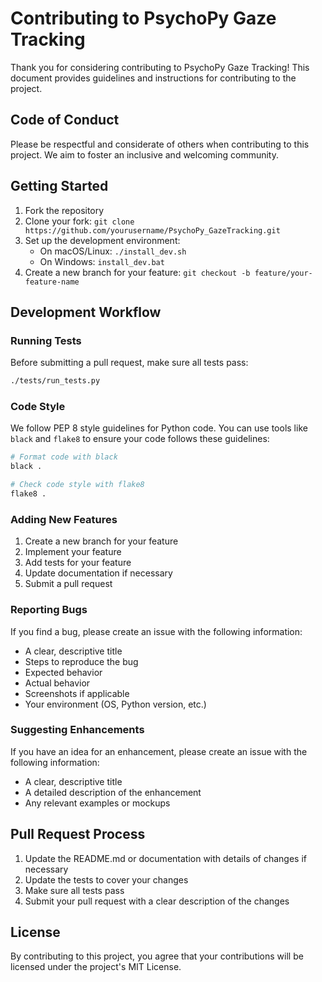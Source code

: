 # Contributing to PsychoPy Gaze Tracking

Thank you for considering contributing to PsychoPy Gaze Tracking! This document provides guidelines and instructions for contributing to the project.

## Code of Conduct

Please be respectful and considerate of others when contributing to this project. We aim to foster an inclusive and welcoming community.

## Getting Started

1. Fork the repository
2. Clone your fork: `git clone https://github.com/yourusername/PsychoPy_GazeTracking.git`
3. Set up the development environment:
   - On macOS/Linux: `./install_dev.sh`
   - On Windows: `install_dev.bat`
4. Create a new branch for your feature: `git checkout -b feature/your-feature-name`

## Development Workflow

### Running Tests

Before submitting a pull request, make sure all tests pass:

```bash
./tests/run_tests.py
```

### Code Style

We follow PEP 8 style guidelines for Python code. You can use tools like `black` and `flake8` to ensure your code follows these guidelines:

```bash
# Format code with black
black .

# Check code style with flake8
flake8 .
```

### Adding New Features

1. Create a new branch for your feature
2. Implement your feature
3. Add tests for your feature
4. Update documentation if necessary
5. Submit a pull request

### Reporting Bugs

If you find a bug, please create an issue with the following information:

- A clear, descriptive title
- Steps to reproduce the bug
- Expected behavior
- Actual behavior
- Screenshots if applicable
- Your environment (OS, Python version, etc.)

### Suggesting Enhancements

If you have an idea for an enhancement, please create an issue with the following information:

- A clear, descriptive title
- A detailed description of the enhancement
- Any relevant examples or mockups

## Pull Request Process

1. Update the README.md or documentation with details of changes if necessary
2. Update the tests to cover your changes
3. Make sure all tests pass
4. Submit your pull request with a clear description of the changes

## License

By contributing to this project, you agree that your contributions will be licensed under the project's MIT License.

